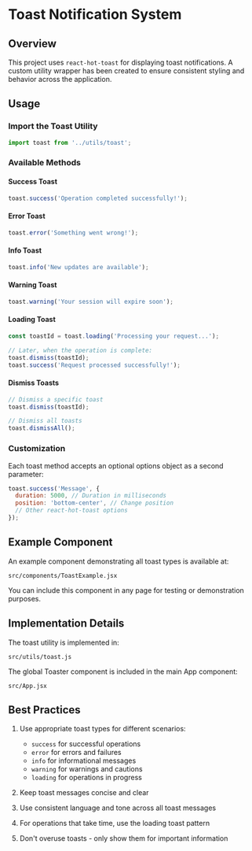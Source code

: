 # Toast Notification System

## Overview

This project uses `react-hot-toast` for displaying toast notifications. A custom utility wrapper has been created to ensure consistent styling and behavior across the application.

## Usage

### Import the Toast Utility

```javascript
import toast from '../utils/toast';
```

### Available Methods

#### Success Toast

```javascript
toast.success('Operation completed successfully!');
```

#### Error Toast

```javascript
toast.error('Something went wrong!');
```

#### Info Toast

```javascript
toast.info('New updates are available');
```

#### Warning Toast

```javascript
toast.warning('Your session will expire soon');
```

#### Loading Toast

```javascript
const toastId = toast.loading('Processing your request...');

// Later, when the operation is complete:
toast.dismiss(toastId);
toast.success('Request processed successfully!');
```

#### Dismiss Toasts

```javascript
// Dismiss a specific toast
toast.dismiss(toastId);

// Dismiss all toasts
toast.dismissAll();
```

### Customization

Each toast method accepts an optional options object as a second parameter:

```javascript
toast.success('Message', {
  duration: 5000, // Duration in milliseconds
  position: 'bottom-center', // Change position
  // Other react-hot-toast options
});
```

## Example Component

An example component demonstrating all toast types is available at:

```
src/components/ToastExample.jsx
```

You can include this component in any page for testing or demonstration purposes.

## Implementation Details

The toast utility is implemented in:

```
src/utils/toast.js
```

The global Toaster component is included in the main App component:

```
src/App.jsx
```

## Best Practices

1. Use appropriate toast types for different scenarios:
   - `success` for successful operations
   - `error` for errors and failures
   - `info` for informational messages
   - `warning` for warnings and cautions
   - `loading` for operations in progress

2. Keep toast messages concise and clear

3. Use consistent language and tone across all toast messages

4. For operations that take time, use the loading toast pattern

5. Don't overuse toasts - only show them for important information